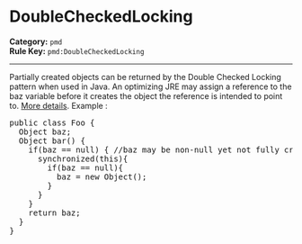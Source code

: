 
# DoubleCheckedLocking
**Category:** `pmd`<br/>
**Rule Key:** `pmd:DoubleCheckedLocking`<br/>


-----

Partially created objects can be returned by the Double Checked Locking pattern when used in Java. An optimizing JRE may assign a reference to the baz variable before it creates the object the reference is intended to point to.
<a href="http://www.javaworld.com/javaworld/jw-02-2001/jw-0209-double.html">More details</a>. Example :
<pre>
public class Foo {
  Object baz;
  Object bar() {
    if(baz == null) { //baz may be non-null yet not fully created
      synchronized(this){
        if(baz == null){
          baz = new Object();
        }
      }
    }
    return baz;
  }
}
</pre>


